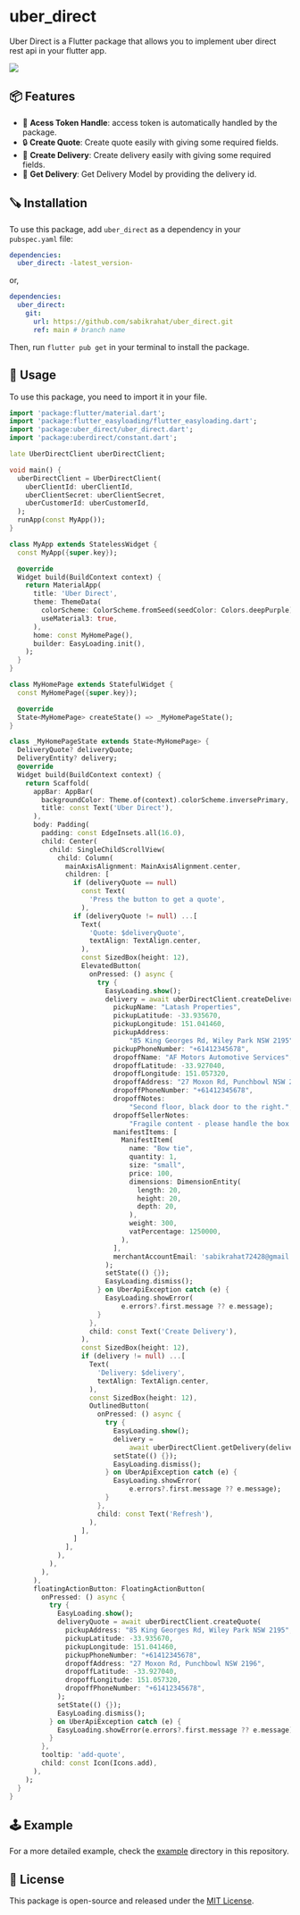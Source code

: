 # uber_direct

Uber Direct is a Flutter package that allows you to implement uber direct rest api in your flutter app.

<img src="https://github.com/sabikrahat/uber_direct/blob/main/sample.png?raw=true">

## 📦 Features
- 🚀 **Acess Token Handle**: access token is automatically handled by the package.
- 🔒 **Create Quote**: Create quote easily with giving some required fields.
- 📡 **Create Delivery**: Create delivery easily with giving some required fields.
- 📁 **Get Delivery**: Get Delivery Model by providing the delivery id.
<!-- - 📤 **Share Logs**: share all kinds of logs with platform share window. -->

## 🪚 Installation

To use this package, add `uber_direct` as a dependency in your `pubspec.yaml` file:

```yaml
dependencies:
  uber_direct: -latest_version-
```

or,

```yaml
dependencies:
  uber_direct:
    git: 
      url: https://github.com/sabikrahat/uber_direct.git
      ref: main # branch name
```

Then, run `flutter pub get` in your terminal to install the package.

## 🚀 Usage

To use this package, you need to import it in your file.

```dart
import 'package:flutter/material.dart';
import 'package:flutter_easyloading/flutter_easyloading.dart';
import 'package:uber_direct/uber_direct.dart';
import 'package:uberdirect/constant.dart';

late UberDirectClient uberDirectClient;

void main() {
  uberDirectClient = UberDirectClient(
    uberClientId: uberClientId,
    uberClientSecret: uberClientSecret,
    uberCustomerId: uberCustomerId,
  );
  runApp(const MyApp());
}

class MyApp extends StatelessWidget {
  const MyApp({super.key});

  @override
  Widget build(BuildContext context) {
    return MaterialApp(
      title: 'Uber Direct',
      theme: ThemeData(
        colorScheme: ColorScheme.fromSeed(seedColor: Colors.deepPurple),
        useMaterial3: true,
      ),
      home: const MyHomePage(),
      builder: EasyLoading.init(),
    );
  }
}

class MyHomePage extends StatefulWidget {
  const MyHomePage({super.key});

  @override
  State<MyHomePage> createState() => _MyHomePageState();
}

class _MyHomePageState extends State<MyHomePage> {
  DeliveryQuote? deliveryQuote;
  DeliveryEntity? delivery;
  @override
  Widget build(BuildContext context) {
    return Scaffold(
      appBar: AppBar(
        backgroundColor: Theme.of(context).colorScheme.inversePrimary,
        title: const Text('Uber Direct'),
      ),
      body: Padding(
        padding: const EdgeInsets.all(16.0),
        child: Center(
          child: SingleChildScrollView(
            child: Column(
              mainAxisAlignment: MainAxisAlignment.center,
              children: [
                if (deliveryQuote == null)
                  const Text(
                    'Press the button to get a quote',
                  ),
                if (deliveryQuote != null) ...[
                  Text(
                    'Quote: $deliveryQuote',
                    textAlign: TextAlign.center,
                  ),
                  const SizedBox(height: 12),
                  ElevatedButton(
                    onPressed: () async {
                      try {
                        EasyLoading.show();
                        delivery = await uberDirectClient.createDelivery(
                          pickupName: "Latash Properties",
                          pickupLatitude: -33.935670,
                          pickupLongitude: 151.041460,
                          pickupAddress:
                              "85 King Georges Rd, Wiley Park NSW 2195",
                          pickupPhoneNumber: "+61412345678",
                          dropoffName: "AF Motors Automotive Services",
                          dropoffLatitude: -33.927040,
                          dropoffLongitude: 151.057320,
                          dropoffAddress: "27 Moxon Rd, Punchbowl NSW 2196",
                          dropoffPhoneNumber: "+61412345678",
                          dropoffNotes:
                              "Second floor, black door to the right.",
                          dropoffSellerNotes:
                              "Fragile content - please handle the box with care.",
                          manifestItems: [
                            ManifestItem(
                              name: "Bow tie",
                              quantity: 1,
                              size: "small",
                              price: 100,
                              dimensions: DimensionEntity(
                                length: 20,
                                height: 20,
                                depth: 20,
                              ),
                              weight: 300,
                              vatPercentage: 1250000,
                            ),
                          ],
                          merchantAccountEmail: 'sabikrahat72428@gmail.com',
                        );
                        setState(() {});
                        EasyLoading.dismiss();
                      } on UberApiException catch (e) {
                        EasyLoading.showError(
                            e.errors?.first.message ?? e.message);
                      }
                    },
                    child: const Text('Create Delivery'),
                  ),
                  const SizedBox(height: 12),
                  if (delivery != null) ...[
                    Text(
                      'Delivery: $delivery',
                      textAlign: TextAlign.center,
                    ),
                    const SizedBox(height: 12),
                    OutlinedButton(
                      onPressed: () async {
                        try {
                          EasyLoading.show();
                          delivery =
                              await uberDirectClient.getDelivery(delivery!.id);
                          setState(() {});
                          EasyLoading.dismiss();
                        } on UberApiException catch (e) {
                          EasyLoading.showError(
                              e.errors?.first.message ?? e.message);
                        }
                      },
                      child: const Text('Refresh'),
                    ),
                  ],
                ]
              ],
            ),
          ),
        ),
      ),
      floatingActionButton: FloatingActionButton(
        onPressed: () async {
          try {
            EasyLoading.show();
            deliveryQuote = await uberDirectClient.createQuote(
              pickupAddress: "85 King Georges Rd, Wiley Park NSW 2195",
              pickupLatitude: -33.935670,
              pickupLongitude: 151.041460,
              pickupPhoneNumber: "+61412345678",
              dropoffAddress: "27 Moxon Rd, Punchbowl NSW 2196",
              dropoffLatitude: -33.927040,
              dropoffLongitude: 151.057320,
              dropoffPhoneNumber: "+61412345678",
            );
            setState(() {});
            EasyLoading.dismiss();
          } on UberApiException catch (e) {
            EasyLoading.showError(e.errors?.first.message ?? e.message);
          }
        },
        tooltip: 'add-quote',
        child: const Icon(Icons.add),
      ),
    );
  }
}
```


## 🕹️ Example

For a more detailed example, check the <a href="https://github.com/sabikrahat/uber_direct/blob/main/example/lib/main.dart" target="_blank">example</a> directory in this repository.

## 📄 License
This package is open-source and released under the <a href="https://github.com/sabikrahat/uber_direct/blob/main/LICENSE" target="_blank">MIT License</a>.
